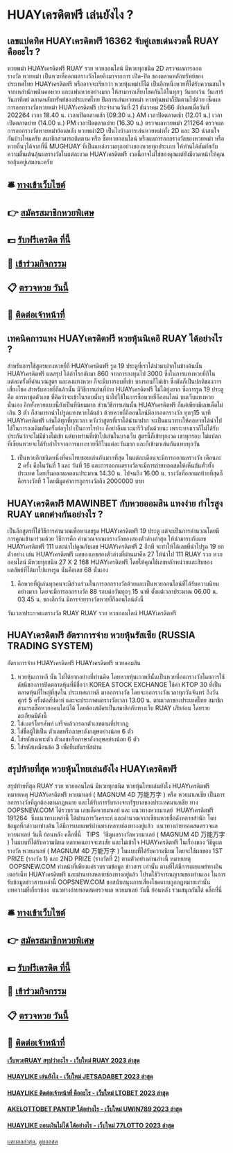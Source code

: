 # HUAYเครดิตฟรี เล่นยังไง ?
## เลขแปดทิศ HUAYเครดิตฟรี 16362 จับคู่เลขเด่นงวดนี้ RUAY คืออะไร ?
หวยพม่า HUAYเครดิตฟรี RUAY รวย หวยออนไลน์ มีหวยทุกชนิด 2D ตรวจผลการออกรางวัล หวยพม่า เป็นหวยที่ออกผลรางวัลโดยอิงมาจากการ เปิด-ปิด ของตลาดหลักทรัพย์ของประเทศไทย HUAYเครดิตฟรี หรืออาจจะเรียกว่า หวยหุ้นพม่าก็ได้ เป็นอีกหนึ่งหวยที่ได้รับความสนใจจากเหล่านักพนันคอหวย และแฟนหวยอย่างมาก ให้สามารถเสี่ยงโชคกันได้ในทุกๆ วันยกเว้น วันเสาร์ วันอาทิตย์ ตลาดหลักทรัพย์ของประเทศไทย ปิดการเล่นหวยพม่า หวยหุ้นพม่าก็ปิดตามไปด้วย
เช็คผลการออกรางวัลหวยพม่า HUAYเครดิตฟรี ประจำงวดวันที่ 21 ธันวาคม 2566
อัปเดตเมื่อวันที่ 202264 เวลา 18.40 น.
เวลาเปิดตลาดเช้า (09.30 น.) AM
เวลาปิดตลาดเช้า (12.01 น.)
เวลาเปิดตลาดบ่าย (14.00 น.) PM
เวลาปิดตลาดบ่าย (16.30 น.)
ตรวจผลหวยพม่า 211264 ตรวจผลการออกรางวัลหวยพม่าย้อนหลัง หวยพม่า2D เป็นไงบ้างการเล่นหวยพม่าทั้ง 2D และ 3D น่าสนใจกันบ้างไหมครับ สมาชิกสามารถติดตาม หรือ ซื้อหวยออนไลน์ หรือผลการออกรางวัลของหวยพม่า หรือหวยอื่นๆได้จากที่นี่ MUGHUAY ที่เป็นแหล่งรวมทุกอย่างของหวยทุกประเภท ให้ท่านได้สัมผัสกับความตื่นเต้นลุ้นผลรางวัลในแต่ละงวด HUAYเครดิตฟรี งวดนี้อาจไม่ใช่ของคุณแต่ยังมีงวดหน้าให้คุณรอลุ้นอยู่เสมอนะครับ

## 🛎 [ทางเข้าเว็บไซต์](https://bit.ly/3BG5bNw)
## 👉 [สมัครสมาชิกหวยพิเศษ](https://bit.ly/3BG5bNw)
## 💵 [รับฟรีเครดิต ที่นี้](https://bit.ly/3C3mvgS)
## 👑 [เข้าร่วมกิจกรรม](https://bit.ly/3C3mvgS)
## 📋 [ตรวจหวย วันนี้](https://bit.ly/3C3mvgS)
## 📱 [ติดต่อเจ้าหน้าที่](https://bit.ly/3C3mvgS)

## เทคนิคการแทง HUAYเครดิตฟรี หวยหุ้นนิเคอิ RUAY ได้อย่างไร ?
สำหรับการใช้สูตรแทงหวยยี่กี HUAYเครดิตฟรี รูด 19 ประตูที่เราได้นำมาฝากในข้างต้นนั้น HUAYเครดิตฟรี ผลสรุป ได้กำไรกลับมา 860 จากการลงทุนไป 3000 ซึ่งในการแทงหวยยี่กีในแต่ละครั้งที่คำนวณสูตร และลงแทงหวย ก็จะมีบางรอบที่เข้า บางรอบก็ไม่เข้า ซึ่งมันก็เป็นปกติของการเสี่ยงโชค
สำหรับหวยยี่กีแล้วนั้น มีวิธีการเล่นที่ง่าย HUAYเครดิตฟรี ไม่ได้ยุ่งยาก ซึ่งการรูด 19 ประตู คือ การหาชุดตัวเลข ที่คิดว่าจะเข้าในรอบนั้นๆ นำไปใช้ในการซื้อหวยยี่กีออนไลน์ บนเว็บแทงหวย นั่นเอง อีกทั้งหวยแบบนี้ยังเป็นที่นิยมมาก ส่วนวิธีการเล่นนั้น HUAYเครดิตฟรี ก็แค่เพียงมีเลขเด็ดไม่เกิน 3 ตัว ก็สามารถนำไปรูดแทงหวยได้แล้ว
ด้วยหวยยี่กีออนไลน์มีการออกรางวัล ทุกๆ15 นาที HUAYเครดิตฟรี เล่นได้ทุกที่ทุกเวลา หวังว่าสูตรที่เราได้นำมาฝาก จะเป็นแนวทางให้คอหวยได้นำไปใช้ในการลงเดิมพันครั้งต่อๆไป เป็นการไรบ้าง ก็อย่าลืมแวะมารีวิวกันด้วยนะ
เพราะทางเราก็ไม่ได้รับประกันว่าจะไม่มีช่วงไม่เข้า แต่บางท่านที่เข้าไปเล่นในบางเว็บ สูตรนี้ก็เข้าทุกงวด เขาทุกรอบ ไม่แปลก ที่เซียนหวยจะได้รับกำไรจากการแทงหวยยี่กีในแต่ละวันมาก และก็เข้ามาเล่นกันแทบทุกวัน
1. เป็นหวยอีกชนิดหนึ่งที่คนไทยชอบเล่นกันมากที่สุด ในแต่ละเดือนจะมีการออกผลรางวัล เดือนละ 2 ครั้ง คือในวันที่ 1 และ วันที่ 16 และการออกผลรางวัลจะมีการถ่ายทอดสดให้เห็นกันทั่วทั้งประเทศ โดยเริ่มออกผลตอนประมาณ 14.30 น. ไปจนถึง 16.00 น. รางวัลที่ออกผลท้ายที่สุดก็คือรางวัลที่ 1 โดยมีมูลค่าการถูกรางวัลถึง 2000000 บาท

## HUAYเครดิตฟรี MAWINBET กับหวยออมสิน แทงง่าย กำไรสูง RUAY แตกต่างกันอย่างไร ?
เป็นอีกสูตรที่ใช้วิธีการคำนวณเพื่อหาเลขรูด HUAYเครดิตฟรี 19 ประตู แต่จะเป็นการคำนวณโดยมีการคูณเข้ามาร่วมด้วย วิธีการคือ คำนวณจากผลรางวัลของสองตัวล่างล่าสุด ให้นำมารบกับเลข HUAYเครดิตฟรี 111 และนำไปคูณกับเลข HUAYเครดิตฟรี 2 อีกที จะทำให้ได้เลขที่นำไปรูด 19 ยกตัวอย่าง เช่น HUAYเครดิตฟรี ผลของเลขสองตัวล่างที่ผ่านมาคือ 27 ให้นำไป 111 RUAY รวย หวยออนไลน์ มีหวยทุกชนิด 27 X 2 168 HUAYเครดิตฟรี โดยให้คุณใช้เลขหลักหน่วยและสิบของผลลัพธ์ที่ได้มาไปแทงรูด นั่นคือเลข 68 นั่นเอง
1. คือหวยที่ผู้เล่นทุกคนจะมีส่วนร่วมในการออกรางวัลด้วยและเป็นหวยออนไลน์ที่ได้รับความนิยมอย่างมาก โดยจะมีการออกรางวัล 88 รอบต่อวันทุกๆ 15 นาที ตั้งแต่เวลาประมาณ 06.00 น. 03.45 น. ของอีกวัน มีการจ่ายรางวัลหวยยี่กีออนไลน์ดังนี้

วันเวลาประกาศผลรางวัล RUAY RUAY รวย หวยออนไลน์ HUAYเครดิตฟรี

## HUAYเครดิตฟรี อัตราการจ่าย หวยหุ้นรัสเซีย (RUSSIA TRADING SYSTEM)
อัตราการจ่าย HUAYเครดิตฟรี HUAYเครดิตฟรี หวยออมสิน
1. หวยหุ้นเกาหลี นั้น ไม่ได้ยากอย่างที่ท่านคิด โดยหวยหุ้นเกาหลีนั้นเป็นหวยที่ออกรางวัลโดยการใช้ ดัชนีของการปิดตลาดหุ้นที่มีชื่อว่า KOREA STOCK EXCHANGE ใช้ค่า KTOP 30 ที่เป็นตลาดหุ้นที่ใหญ่ที่สุดใน ประเทศเกาหลี มาออกรางวัล โดยจะออกรางวัลเวลาทุกวันจันทร์ ถึงวันศุกร์ 5 ครั้งต่อสัปดาห์ และจะประกาศผลรางวัลเวลา 13.00 น. ตามเวลาของประเทศไทย สมาชิกสามารถซื้อหวยออนไลน์ได้ โดยต้องสมัครเป็นสมาชิกกับทางเว็บ RUAY เสียก่อน โดยรายละเอียดมีดังนี้
2. ใส่เบอร์โทรศัพท์ เสร็จแล้วกรอกตัวเลขตามที่ปรากฏ
3. ใส่ชื่อผู้ใช้เป็น ตัวเลขหรือภาษาอังกฤษอย่างน้อย 6 ตัว
4. ใส่รหัสเฉพาะตัว ตัวเลขหรือภาษาอังกฤษอย่างน้อย 6 ตัว
5. ใส่รหัสเหมือนข้อ 3 เพื่อยืนยันรหัสผ่าน

## สรุปท้ายที่สุด หวยหุ้นไทยเล่นยังไง HUAYเครดิตฟรี
สรุปท้ายที่สุด RUAY รวย หวยออนไลน์ มีหวยทุกชนิด หวยหุ้นไทยเล่นยังไง HUAYเครดิตฟรี หมายเหตุ HUAYเครดิตฟรี หวยมาเลย์ ( MAGNUM 4D 万能万字 ) หรือ หวยมาเลเซีย เป็นการออกรางวัลที่ถูกต้องตามกฎหมาย และได้รับการรับรองจากรัฐบาลของประเทศมาเลเชีย
ทาง OOPSNEW.COM ได้รวบรวม เลขเด็ดหวยมาเลย์ และ แนวทางหวยมาเลย์  HUAYเครดิตฟรี 191264  ซึ่งแนวทางเหล่านี้ ได้ผ่านการวิเคราะห์ และคำนวณจากเซียนหวยชื่อดังหลายสำนัก โดยข้อมูลที่กล่าวมาข่างต้น ได้มีการเผยแพร่ผ่านทางหลายช่องทางอยู่แล้ว
 แนวทางถ่ายทอดสดตรวจผล หวยมาเลย์ วันนี้ ย้อนหลัง คลิ๊กที่นี่  
TIPS  วิธีดูผลรางวัลหวยมาเลย์ ( MAGNUM 4D 万能万字 ) ในแบบที่ได้รับความนิยม
หลายคนอาจจะสงสัย และไม่เข้าใจ HUAYเครดิตฟรี ในเรื่องของ วิธีดูผลรางวัล หวยมาเลย์ ( MAGNUM 4D 万能万字 ) ในแบบที่ได้รับความนิยม โดยจะใช้ผลของ 1ST PRIZE (รางวัล 1) และ 2ND PRIZE (รางวัลที่ 2) ตามตัวอย่างด่านล่างนี้
หมายเหตุ  OOPSNEW.COM ทำหน้าที่เพียงแค่รวบรวมข้อมูล ข่าวสาร เท่านั้น ตามที่ได้มีการเผยแพร่ทางอินเตอร์เน็ท HUAYเครดิตฟรี และผ่านทางหลายช่องทางอยู่แล้ว โปรดใช้วิจารณญาณของท่านเอง ในการรับข้อมูลข่าวสารเหล่านี้ OOPSNEW.COM ขอสนับสนุนการเสี่ยงโชคแบบถูกกฎหมายเท่านั้น
บทความที่เกี่ยวข้อง
 แนวทางถ่ายทอดสดตรวจผล หวยมาเลย์ วันนี้ ย้อนหลัง รวมสนุกกันได้ คลิ๊กที่นี่  

## 🛎 [ทางเข้าเว็บไซต์](https://bit.ly/3BG5bNw)
## 👉 [สมัครสมาชิกหวยพิเศษ](https://bit.ly/3BG5bNw)
## 💵 [รับฟรีเครดิต ที่นี้](https://bit.ly/3C3mvgS)
## 👑 [เข้าร่วมกิจกรรม](https://bit.ly/3C3mvgS)
## 📋 [ตรวจหวย วันนี้](https://bit.ly/3C3mvgS)
## 📱 [ติดต่อเจ้าหน้าที่](https://bit.ly/3C3mvgS)

#### [เว็บหวยRUAY สรุปว่าอะไร - เว็บใหม่ RUAY 2023 ล่าสุด](https://atom.io/themes/เว็บหวยruay%20สรุปว่าอะไร%20-%20เว็บใหม่%20ruay%202023%20ล่าสุด)
#### [HUAYLIKE เล่นยังไง - เว็บใหม่ JETSADABET 2023 ล่าสุด](https://atom.io/themes/huaylike%20เล่นยังไง%20-%20เว็บใหม่%20jetsadabet%202023%20ล่าสุด)
#### [HUAYLIKE ติดต่อเจ้าหน้าที่ คืออะไร - เว็บใหม่ LTOBET 2023 ล่าสุด](https://atom.io/themes/huaylike%20ติดต่อเจ้าหน้าที่%20คืออะไร%20-%20เว็บใหม่%20ltobet%202023%20ล่าสุด)
#### [AKELOTTOBET PANTIP ได้อย่างไร - เว็บใหม่ UWIN789 2023 ล่าสุด](https://atom.io/themes/akelottobet%20pantip%20ได้อย่างไร%20-%20เว็บใหม่%20uwin789%202023%20ล่าสุด)
#### [HUAYLIKE ถอนเงินไม่ได้ ได้อย่างไร - เว็บใหม่ 77LOTTO 2023 ล่าสุด](https://atom.io/themes/huaylike%20ถอนเงินไม่ได้%20ได้อย่างไร%20-%20เว็บใหม่%2077lotto%202023%20ล่าสุด)

[ผลบอลล่าสุด](https://siamsport.tv "ผลบอลล่าสุด"), [ดูบอลสด](https://siamsport.tv/ดูบอลสด "ดูบอลสด")